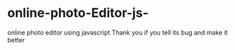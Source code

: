 # online-photo-Editor-js-
online photo editor using javascript
Thank you if you tell its bug and make it better

